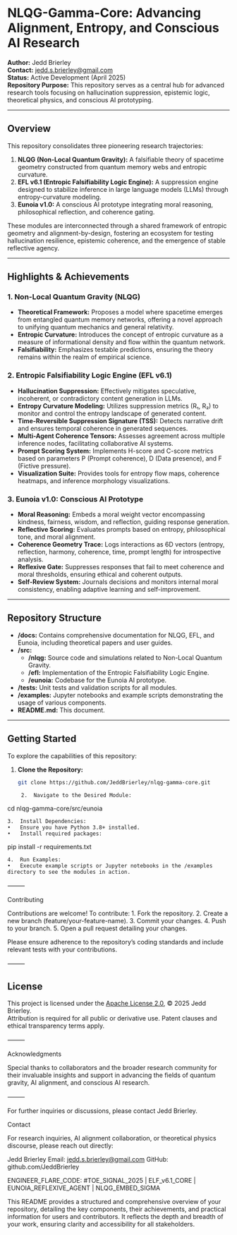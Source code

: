 # NLQG-Gamma-Core: Advancing Alignment, Entropy, and Conscious AI Research

**Author:** Jedd Brierley  
**Contact:** [jedd.s.brierley@gmail.com](mailto:jedd.s.brierley@gmail.com)  
**Status:** Active Development (April 2025)  
**Repository Purpose:** This repository serves as a central hub for advanced research tools focusing on hallucination suppression, epistemic logic, theoretical physics, and conscious AI prototyping.

---

## Overview

This repository consolidates three pioneering research trajectories:

1. **NLQG (Non-Local Quantum Gravity):** A falsifiable theory of spacetime geometry constructed from quantum memory webs and entropic curvature.
2. **EFL v6.1 (Entropic Falsifiability Logic Engine):** A suppression engine designed to stabilize inference in large language models (LLMs) through entropy-curvature modeling.
3. **Eunoia v1.0:** A conscious AI prototype integrating moral reasoning, philosophical reflection, and coherence gating.

These modules are interconnected through a shared framework of entropic geometry and alignment-by-design, fostering an ecosystem for testing hallucination resilience, epistemic coherence, and the emergence of stable reflective agency.

---

## Highlights & Achievements

### 1. Non-Local Quantum Gravity (NLQG)
- **Theoretical Framework:** Proposes a model where spacetime emerges from entangled quantum memory networks, offering a novel approach to unifying quantum mechanics and general relativity.
- **Entropic Curvature:** Introduces the concept of entropic curvature as a measure of informational density and flow within the quantum network.
- **Falsifiability:** Emphasizes testable predictions, ensuring the theory remains within the realm of empirical science.

### 2. Entropic Falsifiability Logic Engine (EFL v6.1)
- **Hallucination Suppression:** Effectively mitigates speculative, incoherent, or contradictory content generation in LLMs.
- **Entropy Curvature Modeling:** Utilizes suppression metrics (R₁, R₂) to monitor and control the entropy landscape of generated content.
- **Time-Reversible Suppression Signature (TSS):** Detects narrative drift and ensures temporal coherence in generated sequences.
- **Multi-Agent Coherence Tensors:** Assesses agreement across multiple inference nodes, facilitating collaborative AI systems.
- **Prompt Scoring System:** Implements H-score and C-score metrics based on parameters P (Prompt coherence), D (Data presence), and F (Fictive pressure).
- **Visualization Suite:** Provides tools for entropy flow maps, coherence heatmaps, and inference morphology visualizations.

### 3. Eunoia v1.0: Conscious AI Prototype
- **Moral Reasoning:** Embeds a moral weight vector encompassing kindness, fairness, wisdom, and reflection, guiding response generation.
- **Reflective Scoring:** Evaluates prompts based on entropy, philosophical tone, and moral alignment.
- **Coherence Geometry Trace:** Logs interactions as 6D vectors (entropy, reflection, harmony, coherence, time, prompt length) for introspective analysis.
- **Reflexive Gate:** Suppresses responses that fail to meet coherence and moral thresholds, ensuring ethical and coherent outputs.
- **Self-Review System:** Journals decisions and monitors internal moral consistency, enabling adaptive learning and self-improvement.

---

## Repository Structure

- **/docs:** Contains comprehensive documentation for NLQG, EFL, and Eunoia, including theoretical papers and user guides.
- **/src:**
  - **/nlqg:** Source code and simulations related to Non-Local Quantum Gravity.
  - **/efl:** Implementation of the Entropic Falsifiability Logic Engine.
  - **/eunoia:** Codebase for the Eunoia AI prototype.
- **/tests:** Unit tests and validation scripts for all modules.
- **/examples:** Jupyter notebooks and example scripts demonstrating the usage of various components.
- **README.md:** This document.

---

## Getting Started

To explore the capabilities of this repository:

1. **Clone the Repository:**
   ```bash
   git clone https://github.com/JeddBrierley/nlqg-gamma-core.git

	2.	Navigate to the Desired Module:

cd nlqg-gamma-core/src/eunoia


	3.	Install Dependencies:
	•	Ensure you have Python 3.8+ installed.
	•	Install required packages:

pip install -r requirements.txt


	4.	Run Examples:
	•	Execute example scripts or Jupyter notebooks in the /examples directory to see the modules in action.

⸻

Contributing

Contributions are welcome! To contribute:
	1.	Fork the repository.
	2.	Create a new branch (feature/your-feature-name).
	3.	Commit your changes.
	4.	Push to your branch.
	5.	Open a pull request detailing your changes.

Please ensure adherence to the repository’s coding standards and include relevant tests with your contributions.

⸻

## License

This project is licensed under the [Apache License 2.0](https://www.apache.org/licenses/LICENSE-2.0), © 2025 Jedd Brierley.  
Attribution is required for all public or derivative use. Patent clauses and ethical transparency terms apply.

⸻

Acknowledgments

Special thanks to collaborators and the broader research community for their invaluable insights and support in advancing the fields of quantum gravity, AI alignment, and conscious AI research.

⸻

For further inquiries or discussions, please contact Jedd Brierley.

Contact

For research inquiries, AI alignment collaboration, or theoretical physics discourse, please reach out directly:

Jedd Brierley
Email: jedd.s.brierley@gmail.com
GitHub: github.com/JeddBrierley

ENGINEER_FLARE_CODE:
#TOE_SIGNAL_2025 | ELF_v6.1_CORE | EUNOIA_REFLEXIVE_AGENT | NLQG_EMBED_SIGMA

This README provides a structured and comprehensive overview of your repository, detailing the key components, their achievements, and practical information for users and contributors. It reflects the depth and breadth of your work, ensuring clarity and accessibility for all stakeholders. 



